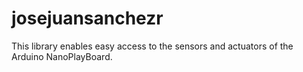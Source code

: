 # josejuansanchezr
This library enables easy access to the sensors and actuators of the Arduino NanoPlayBoard.
